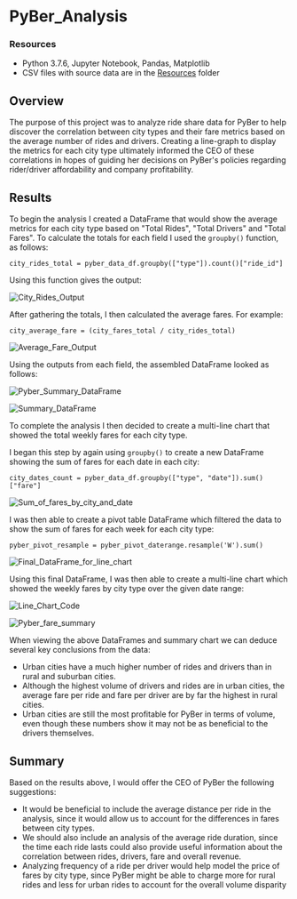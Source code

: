 # PyBer_Analysis

### Resources
- Python 3.7.6, Jupyter Notebook, Pandas, Matplotlib
- CSV files with source data are in the [Resources](https://github.com/adampaseltiner/PyBer_Analysis/tree/main/Resources) folder

## Overview
The purpose of this project was to analyze ride share data for PyBer to help discover the correlation between city types and their fare metrics based on the average number of rides and drivers. Creating a line-graph to display the metrics for each city type ultimately informed the CEO of these correlations in hopes of guiding her decisions on PyBer's policies regarding rider/driver affordability and company profitability.

## Results

To begin the analysis I created a DataFrame that would show the average metrics for each city type based on "Total Rides", "Total Drivers" and "Total Fares". To calculate the totals for each field I used the `groupby()` function, as follows:

`city_rides_total = pyber_data_df.groupby(["type"]).count()["ride_id"]`

Using this function gives the output:

![City_Rides_Output](https://user-images.githubusercontent.com/82347825/119233377-bd903d80-baf6-11eb-84a5-e4c752c16446.png)

After gathering the totals, I then calculated the average fares. For example:

`city_average_fare = (city_fares_total / city_rides_total)`

![Average_Fare_Output](https://user-images.githubusercontent.com/82347825/119234845-faabfe00-bafd-11eb-9ebb-679e9a20ed51.png)

Using the outputs from each field, the assembled DataFrame looked as follows:

![Pyber_Summary_DataFrame](https://user-images.githubusercontent.com/82347825/119239133-1a9aec00-bb15-11eb-83b7-eabda790b8bb.png)

![Summary_DataFrame](https://user-images.githubusercontent.com/82347825/119235280-b0c41780-baff-11eb-946a-4dbb76aae208.png)

To complete the analysis I then decided to create a multi-line chart that showed the total weekly fares for each city type. 

I began this step by again using `groupby()` to create a new DataFrame showing the sum of fares for each date in each city:

`city_dates_count = pyber_data_df.groupby(["type", "date"]).sum()["fare"]`

![Sum_of_fares_by_city_and_date](https://user-images.githubusercontent.com/82347825/119235873-86278e00-bb02-11eb-9848-7fec257729e7.png)

I was then able to create a pivot table DataFrame which filtered the data to show the sum of fares for each week for each city type:

`pyber_pivot_resample = pyber_pivot_daterange.resample('W').sum()`

![Final_DataFrame_for_line_chart](https://user-images.githubusercontent.com/82347825/119236001-1b2a8700-bb03-11eb-9431-4800441ad26c.png)

Using this final DataFrame, I was then able to create a multi-line chart which showed the weekly fares by city type over the given date range:

![Line_Chart_Code](https://user-images.githubusercontent.com/82347825/119239228-b6c4f300-bb15-11eb-8164-96f7ff9a577d.png)

![Pyber_fare_summary](https://user-images.githubusercontent.com/82347825/119236066-6775c700-bb03-11eb-8a17-beb7ffe25233.png)

When viewing the above DataFrames and summary chart we can deduce several key conclusions from the data:
- Urban cities have a much higher number of rides and drivers than in rural and suburban cities.
- Although the highest volume of drivers and rides are in urban cities, the average fare per ride and fare per driver are by far the highest in rural cities.
- Urban cities are still the most profitable for PyBer in terms of volume, even though these numbers show it may not be as beneficial to the drivers themselves.

## Summary

Based on the results above, I would offer the CEO of PyBer the following suggestions:
- It would be beneficial to include the average distance per ride in the analysis, since it would allow us to account for the differences in fares between city types.
- We should also include an analysis of the average ride duration, since the time each ride lasts could also provide useful information about the correlation between rides, drivers, fare and overall revenue.
- Analyzing frequency of a ride per driver would help model the price of fares by city type, since PyBer might be able to charge more for rural rides and less for urban rides to account for the overall volume disparity
